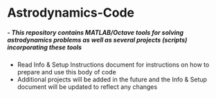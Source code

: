 # Astrodynamics-Code

##### - This repository contains MATLAB/Octave tools for solving astrodynamics problems as well as several projects (scripts) incorporating these tools  
- Read Info & Setup Instructions document for instructions on how to prepare and use this body of code
- Additional projects will be added in the future and the Info & Setup document will be updated to reflect any changes
